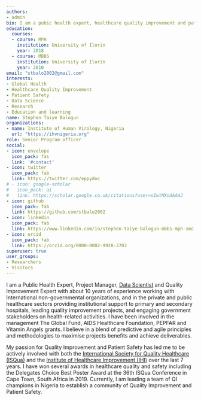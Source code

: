 ```yaml
---
authors:
- admin
bio: I am a pubic health expert, healthcare quality improvement and patient safety expert, data scientist and project manager.
education:
  courses:
  - course: MPH
    institution: University of Ilorin
    year: 2018
  - course: MBBS
    institution: University of Ilorin
    year: 2010
email: "stbalo2002@gmail.com"
interests:
- Global Health
- Healthcare Quality Improvement
- Patient Safety
- Data Science
- Research
- Education and learning
name: Stephen Taiye Balogun
organizations:
- name: Institute of Human Virology, Nigeria
  url: "https://ihvnigeria.org"
role: Senior Program officer
social:
- icon: envelope
  icon_pack: fas
  link: '#contact'
- icon: twitter
  icon_pack: fab
  link: https://twitter.com/eppydoc
# - icon: google-scholar
#   icon_pack: ai
#   link: https://scholar.google.co.uk/citations?user=sIwtMXoAAAAJ
- icon: github
  icon_pack: fab
  link: https://github.com/stbalo2002
- icon: linkedin
  icon_pack: fab
  link: https://www.linkedin.com/in/stephen-taiye-balogun-mbbs-mph-smc-pmp-fisqua-b49078a6/
- icon: orcid
  icon_pack: fab
  link: https://orcid.org/0000-0002-9928-3703
superuser: true
user_groups:
- Researchers
- Visitors
---
```


I am a Public Health Expert, Project Manager, [Data Scientist](https://www.r4hds.github.io/) and Quality Improvement Expert with about 10 years of experience working with International non-governmental organizations, and in the private and public healthcare sectors providing institutional support to primary and secondary hospitals, leading quality improvement projects, and engaging government stakeholders on health-related activities. I have been involved in the management The Global Fund, AIDS Healthcare Foundation, PEPFAR and Vitamin Angels grants. I believe in a blend of predictive and agile principles and methodologies to maximise projects benefits and achieve deliverables. 

My passion for Quality Improvement and Patient Safety has led me to be actively involved with both the [International Society for Quality Healthcare (ISQua)](https://www.isqua.org/) and the [Institute of Healthcare Improvement (IHI)](https://ihi.org/) over the last 7 years. I have won several awards in healthcare quality and safety including the Delegates Choice Best Poster Award at the 36th ISQua Conference in Cape Town, South Africa in 2019. Currently, I am leading a team of QI champions in Nigeria to establish a community of Quality Improvement and Patient Safety.


